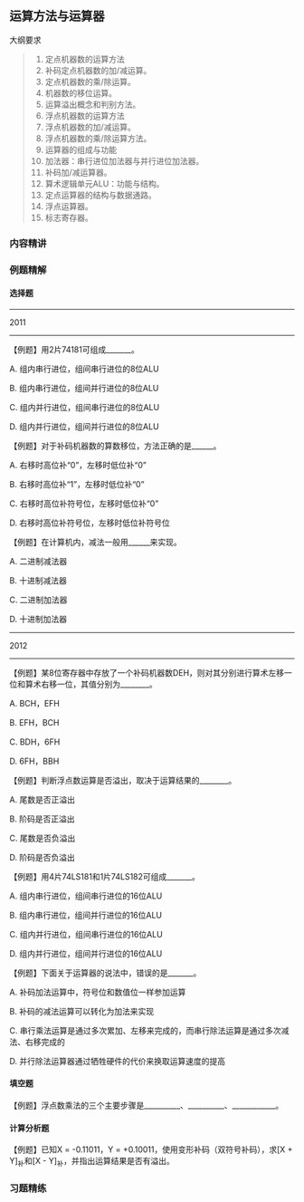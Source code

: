 ## 运算方法与运算器

大纲要求

> 1. 定点机器数的运算方法
>   1. 补码定点机器数的加/减运算。
>   2. 定点机器数的乘/除运算。
>   3. 机器数的移位运算。
>   4. 运算溢出概念和判别方法。
> 1. 浮点机器数的运算方法
>   1. 浮点机器数的加/减运算。
>   2. 浮点机器数的乘/除运算方法。
> 1. 运算器的组成与功能
>   1. 加法器：串行进位加法器与并行进位加法器。
>   2. 补码加/减运算器。
>   3. 算术逻辑单元ALU：功能与结构。
>   4. 定点运算器的结构与数据通路。
>   5. 浮点运算器。
>   6. 标志寄存器。



### 内容精讲





### 例题精解

#### 选择题

------

2011

--------------

【例题】用2片74181可组成\_\_\_\_\_\_\_。

A. 组内串行进位，组间串行进位的8位ALU

B. 组内串行进位，组间并行进位的8位ALU

C. 组内并行进位，组间串行进位的8位ALU

D. 组内并行进位，组间并行进位的8位ALU



【例题】对于补码机器数的算数移位，方法正确的是\_\_\_\_\_\_。

A. 右移时高位补“0”，左移时低位补“0”

B. 右移时高位补“1”，左移时低位补“0”

C. 右移时高位补符号位，左移时低位补“0”

D. 右移时高位补符号位，左移时低位补符号位



【例题】在计算机内，减法一般用\_\_\_\_\_\_来实现。

A. 二进制减法器

B. 十进制减法器

C. 二进制加法器

D. 十进制加法器

---------

2012

-------------

【例题】某8位寄存器中存放了一个补码机器数DEH，则对其分别进行算术左移一位和算术右移一位，其值分别为\_\_\_\_\_\_\_\_。

A. BCH，EFH

B. EFH，BCH

C. BDH，6FH

D. 6FH，BBH



【例题】判断浮点数运算是否溢出，取决于运算结果的\_\_\_\_\_\_\_\_。

A. 尾数是否正溢出

B. 阶码是否正溢出

C. 尾数是否负溢出

D. 阶码是否负溢出



【例题】用4片74LS181和1片74LS182可组成\_\_\_\_\_\_\_。

A. 组内串行进位，组间串行进位的16位ALU

B. 组内串行进位，组间并行进位的16位ALU

C. 组内并行进位，组间串行进位的16位ALU

D. 组内并行进位，组间并行进位的16位ALU



【例题】下面关于运算器的说法中，错误的是\_\_\_\_\_\_\_。

A. 补码加法运算中，符号位和数值位一样参加运算

B. 补码的减法运算可以转化为加法来实现

C. 串行乘法运算是通过多次累加、左移来完成的，而串行除法运算是通过多次减法、右移完成的

D. 并行除法运算器通过牺牲硬件的代价来换取运算速度的提高



#### 填空题

【例题】浮点数乘法的三个主要步骤是\_\_\_\_\_\_\_\_\_\_、\_\_\_\_\_\_\_\_\_\_、\_\_\_\_\_\_\_\_\_\_\_\_。





#### 计算分析题

【例题】已知X = -0.11011，Y = +0.10011，使用变形补码（双符号补码），求[X + Y]<sub>补</sub>和[X - Y]<sub>补</sub>，并指出运算结果是否有溢出。



### 习题精练